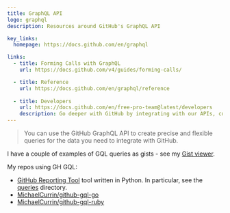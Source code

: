```yaml
---
title: GraphQL API
logo: graphql
description: Resources around GitHub's GraphQL API

key_links:
  homepage: https://docs.github.com/en/graphql

links:
  - title: Forming Calls with GraphQL
    url: https://docs.github.com/v4/guides/forming-calls/

  - title: Reference
    url: https://docs.github.com/en/graphql/reference
    
  - title: Developers
    url: https://docs.github.com/en/free-pro-team@latest/developers
    description: Go deeper with GitHub by integrating with our APIs, customizing your GitHub workflow, and building and sharing apps with the community.
---
```


> You can use the GitHub GraphQL API to create precise and flexible queries for the data you need to integrate with GitHub.

I have a couple of examples of GQL queries as gists - see my [Gist viewer](https://michaelcurrin.github.io/gist-viewer/).

My repos using GH GQL:

- [GitHub Reporting Tool](https://github.com/MichaelCurrin/github-reporting-tool) tool written in Python. In particular, see the [queries](https://github.com/MichaelCurrin/github-reporting-tool/tree/master/ghgql/queries) directory.
- [MichaelCurrin/github-gql-go](https://github.com/MichaelCurrin/github-gql-go)
- [MichaelCurrin/github-gql-ruby](https://github.com/MichaelCurrin/github-gql-ruby)
